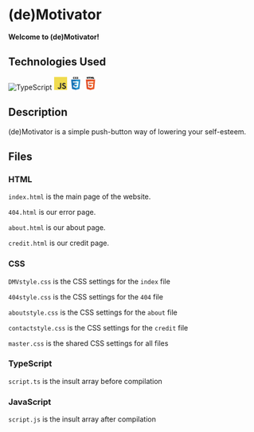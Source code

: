 # (de)Motivator

**Welcome to (de)Motivator!**   

## Technologies Used

<img alt="TypeScript" width="26px" src="https://blog.jeremylikness.com/blog/2019-03-05_typescript-for-javascript-developers-by-refactoring-part-1-of-2/images/1.jpeg"/>

<img alt="JavaScript" width="26px" src="https://raw.githubusercontent.com/github/explore/80688e429a7d4ef2fca1e82350fe8e3517d3494d/topics/javascript/javascript.png" />

<img alt="CSS3" width="26px" src="https://raw.githubusercontent.com/github/explore/80688e429a7d4ef2fca1e82350fe8e3517d3494d/topics/css/css.png" />

<img alt="HTML5" width="26px" src="https://raw.githubusercontent.com/github/explore/80688e429a7d4ef2fca1e82350fe8e3517d3494d/topics/html/html.png" />

## Description

(de)Motivator is a simple push-button way of lowering your self-esteem.

## Files

### HTML

`index.html` is the main page of the website.

`404.html` is our error page.

`about.html` is our about page.

`credit.html` is our credit page.

### CSS
 
`DMVstyle.css` is the CSS settings for the `index` file

`404style.css` is the CSS settings for the `404` file

`aboutstyle.css` is the CSS settings for the `about` file

`contactstyle.css` is the CSS settings for the `credit` file

`master.css` is the shared CSS settings for all files

### TypeScript

`script.ts` is the insult array before compilation

### JavaScript

`script.js` is the insult array after compilation


 
